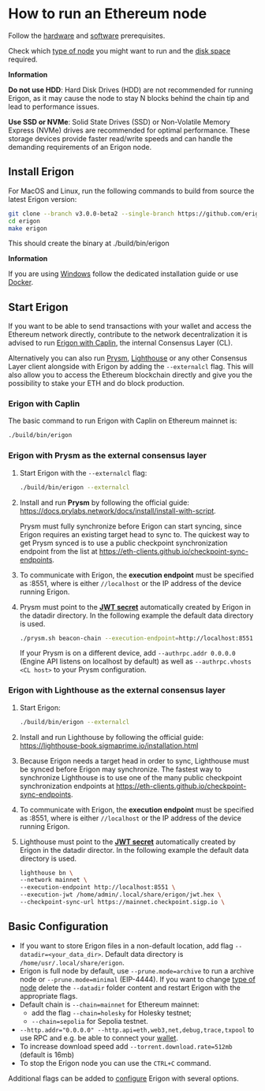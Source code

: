 # How to run an Ethereum node

Follow the [hardware](/getting-started/hw-requirements.md) and [software](/getting-started/sw-requirements.md) prerequisites.

Check which [type of node](/basic/node.md) you might want to run and the [disk space](/basic/disk-space.md) required.

<div class="warning">

**Information**

**Do not use HDD**: Hard Disk Drives (HDD) are not recommended for running Erigon, as it may cause the node to stay N blocks behind the chain tip and lead to performance issues.

**Use SSD or NVMe**: Solid State Drives (SSD) or Non-Volatile Memory Express (NVMe) drives are recommended for optimal performance. These storage devices provide faster read/write speeds and can handle the demanding requirements of an Erigon node.
</div>

## Install Erigon​

For MacOS and Linux, run the following commands to build from source the latest Erigon version:

```bash
git clone --branch v3.0.0-beta2 --single-branch https://github.com/erigontech/erigon.git
cd erigon
make erigon
```

This should create the binary at ./build/bin/erigon

<div class="warning">

**Information**

If you are using [Windows](/installation/windows.md) follow the dedicated installation guide or use [Docker](/installation/docker.md).

</div>


## Start Erigon​

If you want to be able to send transactions with your wallet and access the Ethereum network directly, contribute to the network decentralization it is advised to run [Erigon with Caplin](#erigon-with-caplin), the internal Consensus Layer (CL).

Alternatively you can also run [Prysm](#erigon-with-prysm-as-the-external-consensus-layer), [Lighthouse](#erigon-with-lighthouse-as-the-external-consensus-layer) or any other Consensus Layer client alongside with Erigon by adding the `--externalcl` flag. This will also allow you to access the Ethereum blockchain directly and give you the possibility to stake your ETH and do block production.

### Erigon with Caplin

The basic command to run Erigon with Caplin on Ethereum mainnet is:

```bash
./build/bin/erigon
```

### Erigon with Prysm as the external consensus layer

1. Start Erigon with the `--externalcl` flag:

    ```bash
    ./build/bin/erigon --externalcl
    ```

2. Install and run **Prysm** by following the official guide: <https://docs.prylabs.network/docs/install/install-with-script>.

    Prysm must fully synchronize before Erigon can start syncing, since Erigon requires an existing target head to sync to. The quickest way to get Prysm synced is to use a public checkpoint synchronization endpoint from the list at <https://eth-clients.github.io/checkpoint-sync-endpoints>.

3. To communicate with Erigon, the **execution endpoint** must be specified as <erigon address>:8551, where <erigon address> is either `//localhost` or the IP address of the device running Erigon.

4. Prysm must point to the **[JWT secret](/advanced/jwt.md)** automatically created by Erigon in the datadir directory. In the following example the default data directory is used.

    ```bash
    ./prysm.sh beacon-chain --execution-endpoint=http://localhost:8551 --mainnet --jwt-secret=/home/usr/.local/share/erigon/jwt.hex --checkpoint-sync-url=https://beaconstate.info --genesis-beacon-api-url=https://beaconstate.info
    ```

    If your Prysm is on a different device, add `--authrpc.addr 0.0.0.0` (Engine API listens on localhost by default) as well as `--authrpc.vhosts <CL host>` to your Prysm configuration.

### Erigon with Lighthouse as the external consensus layer

1. Start Erigon:

    ```bash
    ./build/bin/erigon --externalcl
    ```

2. Install and run Lighthouse by following the official guide: <https://lighthouse-book.sigmaprime.io/installation.html>

3. Because Erigon needs a target head in order to sync, Lighthouse must be synced before Erigon may synchronize. The fastest way to synchronize Lighthouse is to use one of the many public checkpoint synchronization endpoints at <https://eth-clients.github.io/checkpoint-sync-endpoints>.

4. To communicate with Erigon, the **execution endpoint** must be specified as <erigon address>:8551, where <erigon address> is either `//localhost` or the IP address of the device running Erigon.

5. Lighthouse must point to the **[JWT secret](/advanced/jwt.md)** automatically created by Erigon in the datadir director. In the following example the default data directory is used.

    ```bash
    lighthouse bn \
    --network mainnet \
    --execution-endpoint http://localhost:8551 \
    --execution-jwt /home/admin/.local/share/erigon/jwt.hex \
    --checkpoint-sync-url https://mainnet.checkpoint.sigp.io \
    ```


## Basic Configuration​

- If you want to store Erigon files in a non-default location, add flag `--datadir=<your_data_dir>`. Default data directory is `/home/usr/.local/share/erigon`.
- Erigon is full node by default, use `--prune.mode=archive` to run a archive node or `--prune.mode=minimal` (EIP-4444). If you want to change [type of node](/basic/node.md) delete the `--datadir` folder content and restart Erigon with the appropriate flags.
- Default chain is `--chain=mainnet` for Ethereum mainnet:
    - add the flag `--chain=holesky` for Holesky testnet;
    - `--chain=sepolia` for Sepolia testnet.
- `--http.addr="0.0.0.0" --http.api=eth,web3,net,debug,trace,txpool` to use RPC and e.g. be able to connect your [wallet](/basic/wallet.md).
- To increase download speed add `--torrent.download.rate=512mb` (default is 16mb)
- To stop the Erigon node you can use the `CTRL+C` command.

Additional flags can be added to [configure](/advanced/configuring.md) Erigon with several options.